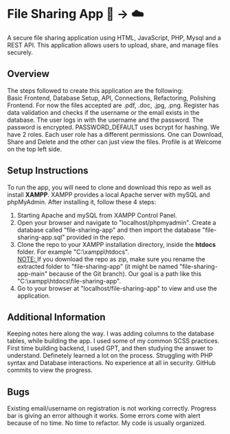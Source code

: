 # File Sharing App :page_facing_up: → :cloud:

A secure file sharing application using HTML, JavaScript, PHP, Mysql and a REST API. This application allows users to upload, share, and manage files securely.

## Overview

The steps followed to create this application are the following: <br>
Basic Frontend, Database Setup, API, Connections, Refactoring, Polishing Frontend.
For now the files accepted are .pdf, .doc, .jpg, .png.
Register has data validation and checks if the username or the email exists in the database.
The user logs in with the username and the password.
The password is encrypted. PASSWORD_DEFAULT uses bcrypt for hashing.
We have 2 roles. Each user role has a different permissions. One can Download, Share and Delete and the other can just view the files.
Profile is at Welcome on the top left side.

## Setup Instructions

To run the app, you will need to clone and download this repo as well as install <b>XAMPP</b>. XAMPP provides a local Apache server with mySQL and phpMyAdmin. After installing it, follow these 4 steps:

1. Starting Apache and mySQL from XAMPP Control Panel.
2. Open your browser and navigate to "localhost/phpmyadmin". Create a database called "file-sharing-app" and then import the database "file-sharing-app.sql" provided in the repo.
3. Clone the repo to your XAMPP installation directory, inside the <b>htdocs</b> folder. For example "C:\xampp\htdocs".<br>
   <u>NOTE: </u>If you download the repo as zip, make sure you rename the extracted folder to "file-sharing-app" (it might be named "file-sharing-app-main" because of the Git branch). Our goal is a path like this "C:\xampp\htdocs\file-sharing-app".
4. Go to your browser at "localhost/file-sharing-app" to view and use the application.

## Additional Information

Keeping notes here along the way.
I was adding columns to the database tables, while building the app.
I used some of my common SCSS practices.
First time building backend, I used GPT, and then studying the answer to understand. Definetely learned a lot on the process.
Struggling with PHP syntax and Database interactions.
No experience at all in security.
GitHub commits to view the progress.

## Bugs

Existing email/username on registration is not working correctly.
Progress bar is giving an error although it works.
Some errors come with alert because of no time.
No time to refactor. My code is usually organized.
